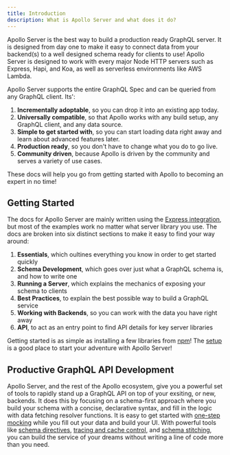 ```yaml
---
title: Introduction
description: What is Apollo Server and what does it do?
---
```


Apollo Server is the best way to build a production ready GraphQL server. It is designed from day one to make it easy to connect data from your backend(s) to a well designed schema ready for clients to use! Apollo Server is designed to work with every major Node HTTP servers such as Express, Hapi, and Koa, as well as serverless environments like AWS Lambda.

Apollo Server supports the entire GraphQL Spec and can be queried from any GraphQL client. Its':

1.  **Incrementally adoptable**, so you can drop it into an existing app today.
2.  **Universally compatible**, so that Apollo works with any build setup, any GraphQL client, and any data source.
3.  **Simple to get started with**, so you can start loading data right away and learn about advanced features later.
4.  **Production ready**, so you don't have to change what you do to go live.
5.  **Community driven**, because Apollo is driven by the community and serves a variety of use cases.

These docs will help you go from getting started with Apollo to becoming an expert in no time!

<h2 id="get-started">Getting Started</h2>

The docs for Apollo Server are mainly written using the [Express integration](./XXX-link-me), but most of the examples work no matter what server library you use. The docs are broken into six distinct sections to make it easy to find your way around:

1.  **Essentials**, which oultines everything you know in order to get started quickly
2.  **Schema Development**, which goes over just what a GraphQL schema is, and how to write one
3.  **Running a Server**, which explains the mechanics of exposing your schema to clients
4.  **Best Practices**, to explain the best possible way to build a GraphQL service
5.  **Working with Backends**, so you can work with the data you have right away
6.  **API**, to act as an entry point to find API details for key server libraries

Getting started is as simple as installing a few libraries from [npm](./XXX-link-me)! The [setup](./XXX-link-me) is a good place to start your adventure with Apollo Server!

<h2 id="productive-development">Productive GraphQL API Development</h2>

Apollo Server, and the rest of the Apollo ecosystem, give you a powerful set of tools to rapidly stand up a GraphQL API on top of your exsiting, or new, backends. It does this by focusing on a schema-first approach where you build your schema with a concise, declarative syntax, and fill in the logic with data fetching resolver functions. It is easy to get started with [one-step mocking](./XXX-link-here) while you fill out your data and build your UI. With powerful tools like [schema directives](./XXX-link-here), [tracing and cache control](./XXX-link-here), and [schema stitching](./XXX-link-here), you can build the service of your dreams without writing a line of code more than you need.
